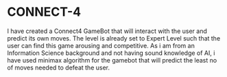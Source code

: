 # CONNECT-4
I have created a Connect4 GameBot that will interact with the user and predict its own moves. The level is already set to Expert Level such that the user can find this game arousing and competitive.
As i am from an Information Science background and not having sound knowledge of AI, i have used minimax algorithm for the gamebot that will predict the least no of moves needed to defeat the user.
